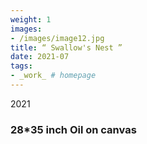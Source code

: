 ```yaml
---
weight: 1
images:
- /images/image12.jpg
title: “ Swallow's Nest ”
date: 2021-07
tags:
- _work_ # homepage
---
```

2021
### 28*35 inch Oil on canvas 


